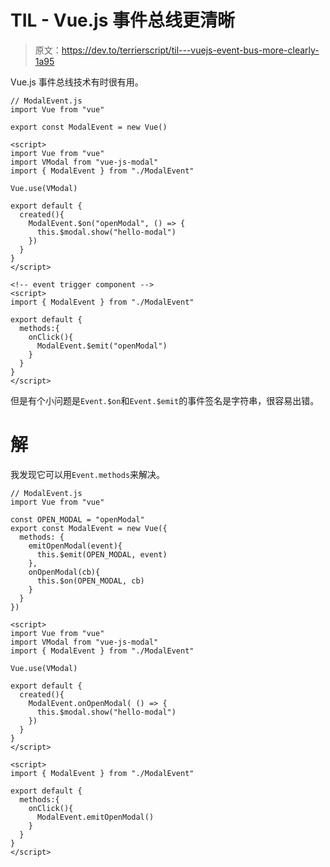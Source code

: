 # TIL - Vue.js 事件总线更清晰

> 原文：<https://dev.to/terrierscript/til---vuejs-event-bus-more-clearly-1a95>

Vue.js 事件总线技术有时很有用。

```
// ModalEvent.js
import Vue from "vue"

export const ModalEvent = new Vue() 
```

```
<script>
import Vue from "vue"
import VModal from "vue-js-modal"
import { ModalEvent } from "./ModalEvent"

Vue.use(VModal)

export default {
  created(){
    ModalEvent.$on("openModal", () => {
      this.$modal.show("hello-modal")
    })
  }
}
</script> 
```

```
<!-- event trigger component -->
<script>
import { ModalEvent } from "./ModalEvent"

export default {
  methods:{
    onClick(){
      ModalEvent.$emit("openModal")
    }
  }
}
</script> 
```

但是有个小问题是`Event.$on`和`Event.$emit`的事件签名是字符串，很容易出错。

# 解

我发现它可以用`Event.methods`来解决。

```
// ModalEvent.js
import Vue from "vue"

const OPEN_MODAL = "openModal"
export const ModalEvent = new Vue({
  methods: {
    emitOpenModal(event){
      this.$emit(OPEN_MODAL, event)
    },
    onOpenModal(cb){
      this.$on(OPEN_MODAL, cb)
    }
  }
}) 
```

```
<script>
import Vue from "vue"
import VModal from "vue-js-modal"
import { ModalEvent } from "./ModalEvent"

Vue.use(VModal)

export default {
  created(){
    ModalEvent.onOpenModal( () => {
      this.$modal.show("hello-modal")
    })
  }
}
</script> 
```

```
<script>
import { ModalEvent } from "./ModalEvent"

export default {
  methods:{
    onClick(){
      ModalEvent.emitOpenModal()
    }
  }
}
</script> 
```